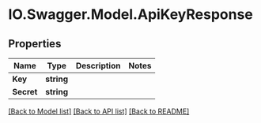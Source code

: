# IO.Swagger.Model.ApiKeyResponse
## Properties

Name | Type | Description | Notes
------------ | ------------- | ------------- | -------------
**Key** | **string** |  | 
**Secret** | **string** |  | 

[[Back to Model list]](../README.md#documentation-for-models) [[Back to API list]](../README.md#documentation-for-api-endpoints) [[Back to README]](../README.md)

